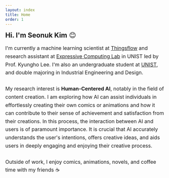```yaml
---
layout: index
title: Home
order: 1
---
```


<span style="font-size: 16pt;"><b>Hi. I'm Seonuk Kim</b> 😊</span>

<p style="font-size: 12pt; line-height: 160%;">
  I'm currently a machine learning scientist at <a href="https://thingsflow.com/">Thingsflow</a> and research assistant at <a href="https://www.klee141.com/">Expressive Computing Lab</a> in UNIST led by Prof. Kyungho Lee. I'm also an undergraduate student at <a href="https://unist.ac.kr/">UNIST</a>, and double majoring in Industrial Engineering and Design.<br><br>
  My research interest is <strong>Human-Centered AI</strong>, notably in the field of content creation. I am exploring how AI can assist individuals in effortlessly creating their own comics or animations and how it can contribute to their sense of achievement and satisfaction from their creations. In this process, the interaction between AI and users is of paramount importance. It is crucial that AI accurately understands the user's intentions, offers creative ideas, and aids users in deeply engaging and enjoying their creative process.<br><br>
  Outside of work, I enjoy comics, animations, novels, and coffee time with my friends ☕
</p>
